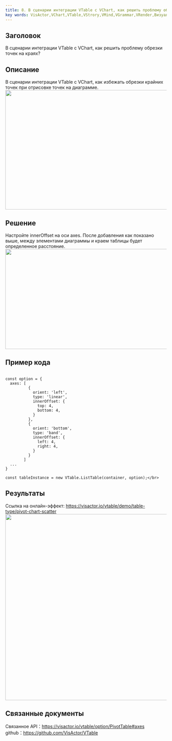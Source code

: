 ```yaml
---
title: 8. В сценарии интеграции VTable с VChart, как решить проблему обрезки точек на краях?</br>
key words: VisActor,VChart,VTable,VStrory,VMind,VGrammar,VRender,Визуализация,Диаграмма,Данные,Таблица,График,Gis,LLM
---
```

## Заголовок

В сценарии интеграции VTable с VChart, как решить проблему обрезки точек на краях?</br>
## Описание

В сценарии интеграции VTable с VChart, как избежать обрезки крайних точек при отрисовке точек на диаграмме.</br>
<img src='https://cdn.jsdelivr.net/gh/xuanhun/articles/visactor/img/RUjJbYCjXoTh14xvUwgcDPTAncf.gif' alt='' width='1280' height='372'>

## Решение

Настройте innerOffset на оси axes. После добавления как показано выше, между элементами диаграммы и краем таблицы будет определенное расстояние.</br>
<img src='https://cdn.jsdelivr.net/gh/xuanhun/articles/visactor/img/XtTLbGtHNoWltwxvjj5c0MOAn1g.gif' alt='' width='1280' height='312'>

## Пример кода

```

const option = {
  axes: [
          {
            orient: 'left',
            type: 'linear',
            innerOffset: {
              top: 4,
              bottom: 4,
            }
          },
          {
            orient: 'bottom',
            type: 'band',
            innerOffset: {
              left: 4,
              right: 4,
            }
          }
        ]
  ...
}

const tableInstance = new VTable.ListTable(container, option);</br>
```
## Результаты

Ссылка на онлайн-эффект: https://visactor.io/vtable/demo/table-type/pivot-chart-scatter</br>
<img src='https://cdn.jsdelivr.net/gh/xuanhun/articles/visactor/img/HHa6b0VRgoHT47xrWZrcvaDlnxf.gif' alt='' width='1047' height='580'>

## Связанные документы

Связанное API：https://visactor.io/vtable/option/PivotTable#axes</br>
github：https://github.com/VisActor/VTable</br>



